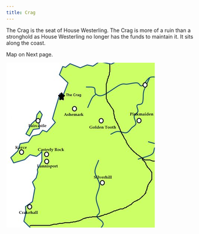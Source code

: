 ```yaml
---
title: Crag
---
```


The Crag is the seat of House Westerling. The Crag is more of a ruin than a stronghold as House Westerling no longer has the funds to maintain it. It sits along the coast.

Map on Next page.

![Image](images/000073.jpg)


